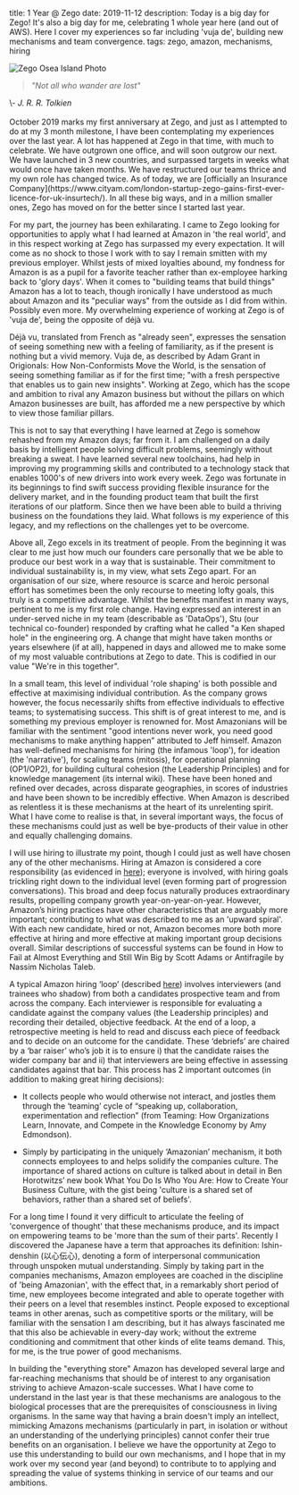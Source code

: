 title: 1 Year @ Zego
date: 2019-11-12
description: Today is a big day for Zego! It's also a big day for me, celebrating 1 whole year here (and out of AWS). Here I cover my experiences so far including 'vuja de', building new mechanisms and team convergence.
tags: zego, amazon, mechanisms, hiring

![Zego Osea Island Photo]({filename}/images/one-year-at-zego.jpeg "Osea Island Win")

><em>"Not all who wander are lost"</em>
<footer>\- <em>J. R. R. Tolkien</em></footer>

<br>
October 2019 marks my first anniversary at Zego, and just as I attempted to do at my 3 month milestone, I have been contemplating my experiences over the last year. A lot has happened at Zego in that time, with much to celebrate. We have outgrown one office, and will soon outgrow our next. We have launched in 3 new countries, and surpassed targets in weeks what would once have taken months. We have restructured our teams thrice and my own role has changed twice. As of today, we are [officially an Insurance Company](https://www.cityam.com/london-startup-zego-gains-first-ever-licence-for-uk-insurtech/). In all these big ways, and in a million smaller ones, Zego has moved on for the better since I started last year.

For my part, the journey has been exhilarating. I came to Zego looking for opportunities to apply what I had learned at Amazon in 'the real world', and in this respect working at Zego has surpassed my every expectation. It will come as no shock to those I work with to say I remain smitten with my previous employer. Whilst jests of mixed loyalties abound, my fondness for Amazon is as a pupil for a favorite teacher rather than ex-employee harking back to 'glory days'. When it comes to "building teams that build things" Amazon has a lot to teach, though ironically I have understood as much about Amazon and its "peculiar ways" from the outside as I did from within. Possibly even more. My overwhelming experience of working at Zego is of 'vuja de', being the opposite of déjà vu.

Déjà vu, translated from French as "already seen", expresses the sensation of seeing something new with a feeling of familiarity, as if the present is nothing but a vivid memory. Vuja de, as described by Adam Grant in Origionals: How Non-Conformists Move the World, is the sensation of seeing something familiar as if for the first time; "with a fresh perspective that enables us to gain new insights". Working at Zego, which has the scope and ambition to rival any Amazon business but without the pillars on which Amazon businesses are built, has afforded me a new perspective by which to view those familiar pillars.

This is not to say that everything I have learned at Zego is somehow rehashed from my Amazon days; far from it. I am challenged on a daily basis by intelligent people solving difficult problems, seemingly without breaking a sweat. I have learned several new toolchains, had help in improving my programming skills and contributed to a technology stack that enables 1000's of new drivers into work every week. Zego was fortunate in its beginnings to find swift success providing flexible insurance for the delivery market, and in the founding product team that built the first iterations of our platform. Since then we have been able to build a thriving business on the foundations they laid. What follows is my experience of this legacy, and my reflections on the challenges yet to be overcome.

Above all, Zego excels in its treatment of people. From the beginning it was clear to me just how much our founders care personally that we be able to produce our best work in a way that is sustainable. Their commitment to individual sustainability is, in my view, what sets Zego apart. For an organisation of our size, where resource is scarce and heroic personal effort has sometimes been the only recourse to meeting lofty goals, this truly is a competitive advantage. Whilst the benefits manifest in many ways, pertinent to me is my first role change. Having expressed an interest in an under-served niche in my team (describable as 'DataOps'), Stu (our technical co-founder) responded by crafting what he called "a Ken shaped hole" in the engineering org. A change that might have taken months or years elsewhere (if at all), happened in days and allowed me to make some of my most valuable contributions at Zego to date. This is codified in our value "We're in this together".

In a small team, this level of individual 'role shaping' is both possible and effective at maximising individual contribution. As the company grows however, the focus necessarily shifts from effective individuals to effective teams; to systematising success. This shift is of great interest to me, and is something my previous employer is renowned for. Most Amazonians will be familiar with the sentiment "good intentions never work, you need good mechanisms to make anything happen” attributed to Jeff himself. Amazon has well-defined mechanisms for hiring (the infamous 'loop'), for ideation (the 'narrative'), for scaling teams (mitosis), for operational planning (OP1/OP2), for building cultural cohesion (the Leadership Principles) and for knowledge management (its internal wiki). These have been honed and refined over decades, across disparate geographies, in scores of industries and have been shown to be incredibly effective. When Amazon is described as relentless it is these mechanisms at the heart of its unrelenting spirit. What I have come to realise is that, in several important ways, the focus of these mechanisms could just as well be bye-products of their value in other and equally challenging domains.

I will use hiring to illustrate my point, though I could just as well have chosen any of the other mechanisms. Hiring at Amazon is considered a core responsibility (as evidenced in [here](https://blog.aboutamazon.com/working-at-amazon/how-amazon-hires)); everyone is involved, with hiring goals trickling right down to the individual level (even forming part of progression conversations). This broad and deep focus naturally produces extraordinary results, propelling company growth year-on-year-on-year. However, Amazon’s hiring practices have other characteristics that are arguably more important; contributing to what was described to me as an 'upward spiral'. With each new candidate, hired or not, Amazon becomes more both more effective at hiring and more effective at making important group decisions overall. Similar descriptions of successful systems can be found in How to Fail at Almost Everything and Still Win Big by Scott Adams or Antifragile by Nassim Nicholas Taleb.

A typical Amazon hiring ‘loop’ (described [here](https://blog.aboutamazon.com/working-at-amazon/whats-it-like-to-interview-at-amazon)) involves interviewers (and trainees who shadow) from both a candidates prospective team and from across the company. Each interviewer is responsible for evaluating a candidate against the company values (the Leadership principles) and recording their detailed, objective feedback. At the end of a loop, a retrospective meeting is held to read and discuss each piece of feedback and to decide on an outcome for the candidate. These ‘debriefs’ are chaired by a ‘bar raiser’ who’s job it is to ensure i) that the candidate raises the wider company bar and ii) that interviewers are being effective in assessing candidates against that bar. This process has 2 important outcomes (in addition to making great hiring decisions):

- It collects people who would otherwise not interact, and jostles them through the ‘teaming’ cycle of “speaking up, collaboration, experimentation and reflection” (from Teaming: How Organizations Learn, Innovate, and Compete in the Knowledge Economy by Amy Edmondson).

- Simply by participating in the uniquely ‘Amazonian’ mechanism, it both connects employees to and helps solidify the companies culture. The importance of shared actions on culture is talked about in detail in Ben Horotwitzs’ new book What You Do Is Who You Are: How to Create Your Business Culture, with the gist being 'culture is a shared set of behaviors, rather than a shared set of beliefs'.

For a long time I found it very difficult to articulate the feeling of 'convergence of thought' that these mechanisms produce, and its impact on empowering teams to be 'more than the sum of their parts'. Recently I discovered the Japanese have a term that approaches its definition: Ishin-denshin (以心伝心), denoting a form of interpersonal communication through unspoken mutual understanding. Simply by taking part in the companies mechanisms, Amazon employees are coached in the discipline of 'being Amazonian', with the effect that, in a remarkably short period of time, new employees become integrated and able to operate together with their peers on a level that resembles instinct. People exposed to exceptional teams in other arenas, such as competitive sports or the military, will be familiar with the sensation I am describing, but it has always fascinated me that this also be achievable in every-day work; without the extreme conditioning and commitment that other kinds of elite teams demand. This, for me, is the true power of good mechanisms.

In building the "everything store" Amazon has developed several large and far-reaching mechanisms that should be of interest to any organisation striving to achieve Amazon-scale successes. What I have come to understand in the last year is that these mechanisms are analogous to the biological processes that are the prerequisites of consciousness in living organisms. In the same way that having a brain doesn't imply an intellect, mimicking Amazons mechanisms (particularly in part, in isolation or without an understanding of the underlying principles) cannot confer their true benefits on an organisation. I believe we have the opportunity at Zego to use this understanding to build our own mechanisms, and I hope that in my work over my second year (and beyond) to contribute to to applying and spreading the value of systems thinking in service of our teams and our ambitions.
